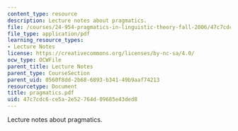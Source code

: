```yaml
---
content_type: resource
description: Lecture notes about pragmatics.
file: /courses/24-954-pragmatics-in-linguistic-theory-fall-2006/47c7cdc6ce5a2e52764d09685e43ded8_pragmatics.pdf
file_type: application/pdf
learning_resource_types:
- Lecture Notes
license: https://creativecommons.org/licenses/by-nc-sa/4.0/
ocw_type: OCWFile
parent_title: Lecture Notes
parent_type: CourseSection
parent_uid: 0560f8dd-2b68-6893-b341-49b9aaf74213
resourcetype: Document
title: pragmatics.pdf
uid: 47c7cdc6-ce5a-2e52-764d-09685e43ded8
---
```

Lecture notes about pragmatics.
